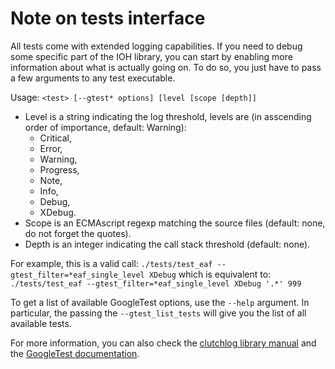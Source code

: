 
Note on tests interface
=======================

All tests come with extended logging capabilities.
If you need to debug some specific part of the IOH library, you can start by enabling
more information about what is actually going on.
To do so, you just have to pass a few arguments to any test executable.

Usage: `<test> [--gtest* options] [level [scope [depth]]`

- Level is a string indicating the log threshold, levels are (in asscending
order of importance, default: Warning): 
    - Critical,
    - Error,
    - Warning,
    - Progress,
    - Note,
    - Info,
    - Debug,
    - XDebug.
- Scope is an ECMAscript regexp matching the source files (default: none, do
  not forget the quotes).
- Depth is an integer indicating the call stack threshold (default: none).

For example, this is a valid call:
`./tests/test_eaf --gtest_filter=*eaf_single_level XDebug`
which is equivalent to:
`./tests/test_eaf --gtest_filter=*eaf_single_level XDebug '.*' 999`

To get a list of available GoogleTest options, use the `--help` argument.
In particular, the passing the `--gtest_list_tests` will give you the list of
all available tests.

For more information, you can also check the [clutchlog library manual](https://nojhan.github.io/clutchlog/)
and the [GoogleTest documentation](https://google.github.io/googletest/).


